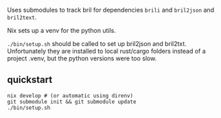 Uses submodules to track bril for dependencies `brili` and `bril2json` and `bril2text`.

Nix sets up a venv for the python utils.

`./bin/setup.sh` should be called to set up bril2json and bril2txt. Unfortunately they are installed to local rust/cargo folders instead of a project .venv, but the python versions were too slow.

## quickstart

```shell
nix develop # (or automatic using direnv)
git submodule init && git submodule update
./bin/setup.sh
```
